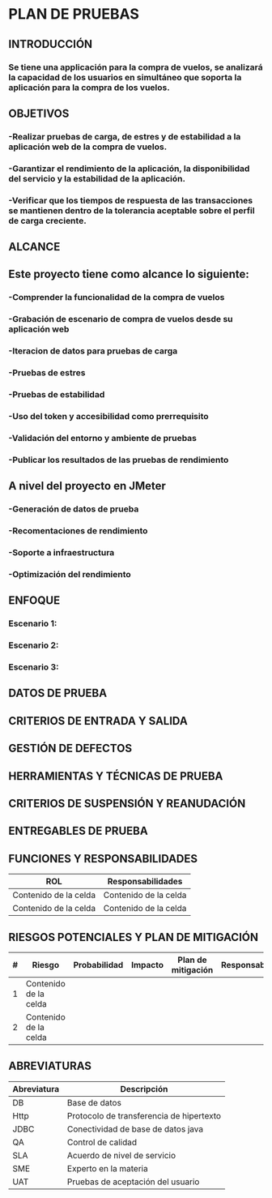# PLAN DE PRUEBAS

## INTRODUCCIÓN
### Se tiene una applicación para la compra de vuelos, se analizará la capacidad de los usuarios en simultáneo que soporta la aplicación para la compra de los vuelos.

## OBJETIVOS
### -Realizar pruebas de carga, de estres y de estabilidad a la aplicación web de la compra de vuelos.
### -Garantizar el rendimiento de la aplicación, la disponibilidad del servicio y la estabilidad de la aplicación.
### -Verificar que los tiempos de respuesta de las transacciones se mantienen dentro de la tolerancia aceptable sobre el perfil de carga creciente.

## ALCANCE
## Este proyecto tiene como alcance lo siguiente:

### -Comprender la funcionalidad de la compra de vuelos
### -Grabación de escenario de compra de vuelos desde su aplicación web
### -Iteracion de datos para pruebas de carga
### -Pruebas de estres
### -Pruebas de estabilidad
### -Uso del token y accesibilidad como prerrequisito
### -Validación del entorno y ambiente de pruebas
### -Publicar los resultados de las pruebas de rendimiento

## A nivel del proyecto en JMeter
### -Generación de datos de prueba
### -Recomentaciones de rendimiento
### -Soporte a infraestructura
### -Optimización del rendimiento

## ENFOQUE
### Escenario 1:
### Escenario 2:
### Escenario 3:

## DATOS DE PRUEBA

## CRITERIOS DE ENTRADA Y SALIDA

## GESTIÓN DE DEFECTOS

## HERRAMIENTAS Y TÉCNICAS DE PRUEBA

## CRITERIOS DE SUSPENSIÓN Y REANUDACIÓN

## ENTREGABLES DE PRUEBA

## FUNCIONES Y RESPONSABILIDADES

| ROL | Responsabilidades |
| ------------- | ------------- |
| Contenido de la celda  | Contenido de la celda  |
| Contenido de la celda  | Contenido de la celda  |

## RIESGOS POTENCIALES Y PLAN DE MITIGACIÓN

| # | Riesgo | Probabilidad | Impacto | Plan de mitigación | Responsable |
| ------------- | ------------- | ------------- | ------------- | ------------- | ------------- |
| 1  | Contenido de la celda | | | | |
| 2  | Contenido de la celda  | | | | |

## ABREVIATURAS

| Abreviatura | Descripción | 
| ------------- | ------------- |
| DB  | Base de datos |
|  Http | Protocolo de transferencia de hipertexto |
|  JDBC | Conectividad de base de datos java |
| QA  | Control de calidad |
| SLA  | Acuerdo de nivel de servicio |
|  SME | Experto en la materia |
| UAT  | Pruebas de aceptación del usuario |



